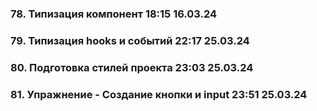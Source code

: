 ### 78. Типизация компонент 18:15 16.03.24

### 79. Типизация hooks и событий 22:17 25.03.24

### 80. Подготовка стилей проекта 23:03 25.03.24

### 81. Упражнение - Создание кнопки и input 23:51 25.03.24